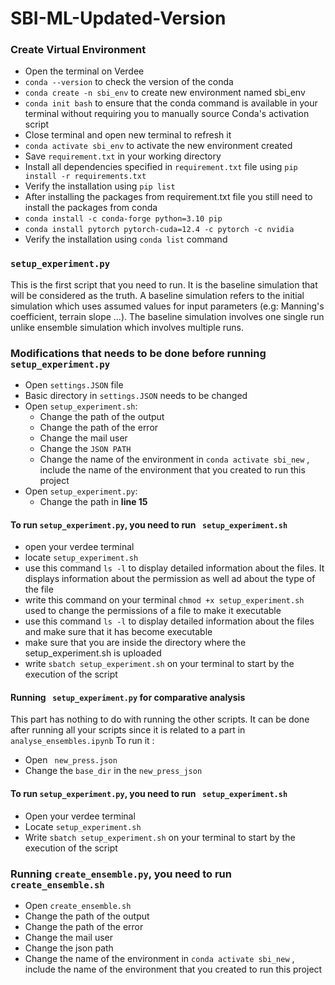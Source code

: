 # SBI-ML-Updated-Version

### Create Virtual Environment 
- Open the terminal on Verdee  
- `conda --version`  to check the version of the conda   
- `conda create -n sbi_env` to create new environment named sbi_env  
-  `conda init bash` to ensure that the conda command is available in your terminal without requiring you to manually source Conda's activation script  
- Close terminal and open new terminal to refresh it  
- `conda activate sbi_env` to activate the new environment created
- Save `requirement.txt` in your working directory
- Install all dependencies specified in `requirement.txt` file using `pip install -r requirements.txt`
- Verify the installation  using `pip list`
- After installing the packages from requirement.txt file you still need to install the packages from conda 
- `conda install -c conda-forge python=3.10 pip`
- `conda install pytorch pytorch-cuda=12.4 -c pytorch -c nvidia`
- Verify the installation using `conda list` command

### **`setup_experiment.py`**
This is the first script that you need to run. It is the baseline simulation that will be considered as the truth. A baseline simulation refers to the initial simulation which uses assumed values for input parameters (e.g: Manning's coefficient, terrain slope ...). The baseline simulation involves one single run unlike ensemble simulation which involves multiple runs.

### Modifications that needs to be done before running `setup_experiment.py`
- Open `settings.JSON` file 
- Basic directory in `settings.JSON` needs to be changed 
- Open `setup_experiment.sh`:
  - Change the path of the output
  -  Change the path of the error
  - Change the mail user
  - Change the `JSON PATH` 
  - Change the name of the environment in `conda activate sbi_new` , include the name of the environment that you created to run this project 
- Open `setup_experiment.py`:
  - Change the path in **line 15**


#### To run `setup_experiment.py`, you need to run ` setup_experiment.sh`
- open your verdee terminal 
- locate `setup_experiment.sh`
- use this command `ls -l` to display detailed information about the files. It displays information about the permission as well ad about the type of the file  
- write this command on your terminal `chmod +x setup_experiment.sh` used to change the permissions of a file to make it executable
- use this command `ls -l` to display detailed information about the files and make sure that it has become executable
- make sure that you are inside the directory where the setup_experiment.sh is uploaded 
- write `sbatch setup_experiment.sh` on your terminal to start by the execution of the script

#### Running ` setup_experiment.py` for comparative analysis
This part has nothing to do with running the other scripts. It can be done after running all your scripts since it is related to a part in `analyse_ensembles.ipynb`
To run it : 
- Open ` new_press.json` 
- Change the `base_dir` in the `new_press_json`

#### To run `setup_experiment.py`, you need to run ` setup_experiment.sh`
- Open your verdee terminal 
- Locate `setup_experiment.sh`
- Write `sbatch setup_experiment.sh` on your terminal to start by the execution of the script

### Running `create_ensemble.py`, you need to run `create_ensemble.sh`
- Open `create_ensemble.sh`
- Change the path of the output
- Change the path of the error
- Change the mail user
- Change the json path 
- Change the name of the environment in `conda activate sbi_new` , include the name of the environment that you created to run this project 


